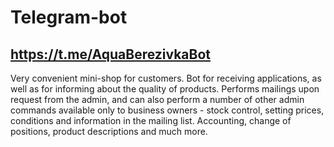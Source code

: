 # Telegram-bot
## https://t.me/AquaBerezivkaBot
Very convenient mini-shop for customers. Bot for receiving applications, as well as for informing about the quality of products. Performs mailings upon request from the admin, and can also perform a number of other admin commands available only to business owners - stock control, setting prices, conditions and information in the mailing list. Accounting, change of positions, product descriptions and much more.
